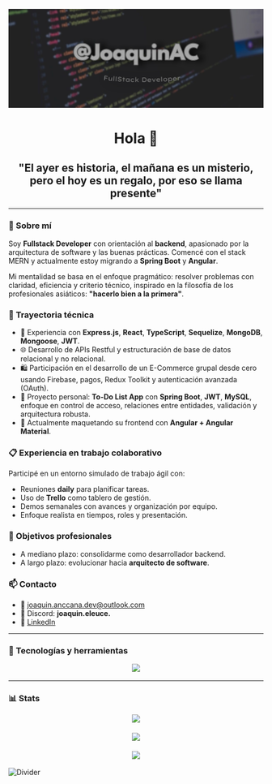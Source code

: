 ![Banner](https://github.com/JoaquinAC/JoaquinAC/blob/main/Banner.jpg)

<h1 align="center">Hola 👋</h1>

<h2 align="center">"El ayer es historia, el mañana es un misterio, pero el hoy es un regalo, por eso se llama presente"</h2>

---

### 🧠 Sobre mí

Soy **Fullstack Developer** con orientación al **backend**, apasionado por la arquitectura de software y las buenas prácticas. Comencé con el stack MERN y actualmente estoy migrando a **Spring Boot** y **Angular**. 

Mi mentalidad se basa en el enfoque pragmático: resolver problemas con claridad, eficiencia y criterio técnico, inspirado en la filosofía de los profesionales asiáticos: **"hacerlo bien a la primera"**.

### 🚀 Trayectoria técnica

- 🔧 Experiencia con **Express.js**, **React**, **TypeScript**, **Sequelize**, **MongoDB**, **Mongoose**, **JWT**.
- 🌐 Desarrollo de APIs Restful y estructuración de base de datos relacional y no relacional.
- 🛍 Participación en el desarrollo de un E-Commerce grupal desde cero usando Firebase, pagos, Redux Toolkit y autenticación avanzada (OAuth).
- 📁 Proyecto personal: **To-Do List App** con **Spring Boot**, **JWT**, **MySQL**, enfoque en control de acceso, relaciones entre entidades, validación y arquitectura robusta.
- 🎨 Actualmente maquetando su frontend con **Angular + Angular Material**.

### 📋 Experiencia en trabajo colaborativo

Participé en un entorno simulado de trabajo ágil con:
- Reuniones **daily** para planificar tareas.
- Uso de **Trello** como tablero de gestión.
- Demos semanales con avances y organización por equipo.
- Enfoque realista en tiempos, roles y presentación.

### 🎯 Objetivos profesionales

- A mediano plazo: consolidarme como desarrollador backend.
- A largo plazo: evolucionar hacia **arquitecto de software**.

### 📫 Contacto

- 📧 joaquin.anccana.dev@outlook.com
- 🧵 Discord: **joaquin.eleuce.**
- 💼 [LinkedIn](https://www.linkedin.com/in/joaquinac/)

---

### 🧰 Tecnologías y herramientas
<p align="center">
  <a href="https://skillicons.dev">
    <img src="https://skillicons.dev/icons?i=git,aws,bootstrap,css,discord,express,figma,github,html,js,mysql,nodejs,postman,react,redux,tailwind,ts,sequelize,vscode,spring,mongodb,angular&perline=14" />
  </a>
</p>

---

### 📊 Stats
<p align="center">
  <img src="https://github-readme-stats.vercel.app/api?username=joaquinac&theme=dark&show_icons=true&count_private=true" />
  <br><br>
  <img src="https://github-readme-streak-stats.herokuapp.com/?user=joaquinac&theme=dark&hide_border=false" />
  <br><br>
  <img src="https://github-readme-stats.anuraghazra1.vercel.app/api/top-langs/?username=joaquinac&theme=dark&hide_border=false&no-bg=true&no-frame=true&langs_count=10" />
</p>

![Divider](https://user-images.githubusercontent.com/73097560/115834477-dbab4500-a447-11eb-908a-139a6edaec5c.gif)

